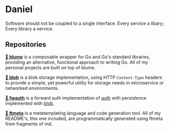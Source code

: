 # Daniel
Software should not be coupled to a single interface. Every service a libary; Every library a service.

## Repositories
**[:cherry_blossom: blume](https://github.com/periaate/blume)** is a composable wrapper for Go and Go's standard libraries, providing an alternative, functional approach to writing Go. All of my personal projects are built on top of blume.

**[:open_file_folder: blob](https://github.com/periaate/blob)** is a blob storage implementation, using HTTP `Content-Type` headers to provide a simple, yet powerful utility for storage needs in microservice or networked environments.

**[:closed_lock_with_key: fwauth](https://github.com/periaate/auth/tree/main/fwauth)** is a forward auth implementation of [auth](https://github.com/periaate/auth) with persistence implemented with [blob](https://github.com/periaate/blob).

**[:scroll: ftmeta](https://github.com/periaate/ftmeta)** is a metatemplating language and code generation tool. All of my README's, this one included, are programmatically generated using ftmeta from fragments of md.